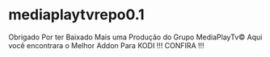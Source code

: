 # mediaplaytvrepo0.1
Obrigado Por ter Baixado Mais uma Produção do Grupo MediaPlayTv© Aqui você encontrara o Melhor Addon Para KODI !!! CONFIRA !!!
